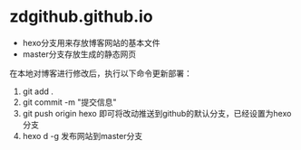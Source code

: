 # zdgithub.github.io
- hexo分支用来存放博客网站的基本文件
- master分支存放生成的静态网页

在本地对博客进行修改后，执行以下命令更新部署：

1. git add .
2. git commit -m "提交信息"
3. git push origin hexo
即可将改动推送到github的默认分支，已经设置为hexo分支
4. hexo d -g 发布网站到master分支
